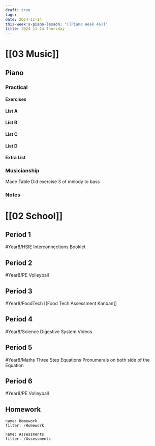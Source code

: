 ```yaml
---
draft: true
tags:
date: 2024-11-14
this-week's-piano-lesson: "[[Piano Week 46]]"
title: 2024 11 14 Thursday
---
```

 
# [[03 Music]]
## Piano
### Practical
#### Exercises

#### List A

#### List B

#### List C

#### List D

#### Extra List

### Musicianship
Made Table
Did exercise 3 of melody to bass
### Notes 


# [[02 School]]
## Period 1
#Year8/HSIE
Interconnections Booklet
## Period 2
#Year8/PE
Volleyball
## Period 3
#Year8/FoodTech
[[Food Tech Assessment Kanban]]
## Period 4
#Year8/Science
Digestive System Videos
## Period 5
#Year8/Maths
Three Step Equations
Pronumerals on both side of the Equation
## Period 6
#Year8/PE
Volleyball
## Homework
```todoist
name: Homework
filter: /Homework
``` 

```todoist
name: Assessments
filter: /Assessments
```